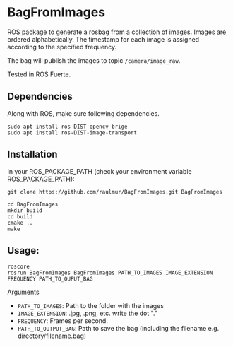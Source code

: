 # BagFromImages

ROS package to generate a rosbag from a collection of images. Images are ordered alphabetically. The timestamp for each image is assigned according to the specified frequency.

The bag will publish the images to topic `/camera/image_raw`.

Tested in ROS Fuerte.

## Dependencies
Along with ROS, make sure following dependencies.
```
sudo apt install ros-DIST-opencv-brige
sudo apt install ros-DIST-image-transport
```

## Installation

In your ROS_PACKAGE_PATH (check your environment variable ROS_PACKAGE_PATH):

    git clone https://github.com/raulmur/BagFromImages.git BagFromImages

    cd BagFromImages
    mkdir build
    cd build
    cmake ..
    make

## Usage:
```
roscore
rosrun BagFromImages BagFromImages PATH_TO_IMAGES IMAGE_EXTENSION FREQUENCY PATH_TO_OUPUT_BAG
```

Arguments
 - `PATH_TO_IMAGES`: Path to the folder with the images
 - `IMAGE_EXTENSION`: .jpg, .png, etc. write the dot "."
 - `FREQUENCY`: Frames per second.
 - `PATH_TO_OUTPUT_BAG`: Path to save the bag (including the filename e.g. directory/filename.bag)

